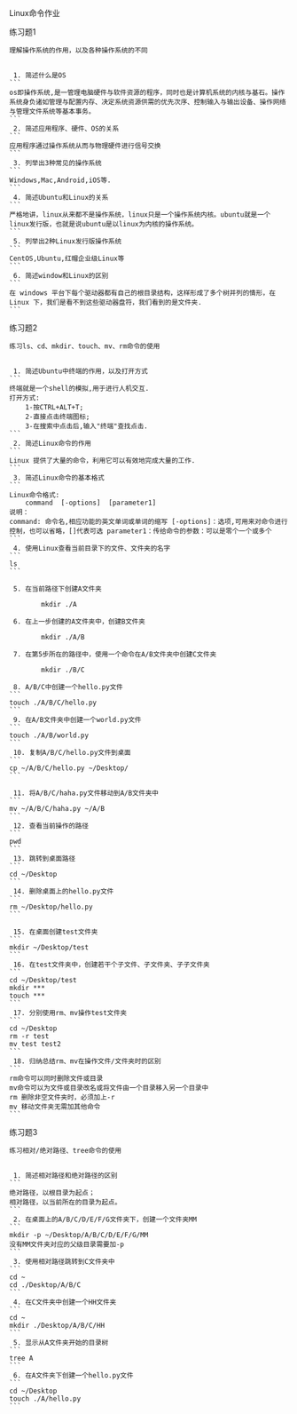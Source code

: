 Linux命令作业

练习题1

	理解操作系统的作用，以及各种操作系统的不同


	 1. 简述什么是OS
	```
	os即操作系统,是一管理电脑硬件与软件资源的程序，同时也是计算机系统的内核与基石。操作系统身负诸如管理与配置内存、决定系统资源供需的优先次序、控制输入与输出设备、操作网络与管理文件系统等基本事务。
	```
	 2. 简述应用程序、硬件、OS的关系
	```
	应用程序通过操作系统从而与物理硬件进行信号交换
	```
	 3. 列举出3种常见的操作系统
	```
	Windows,Mac,Android,iOS等.
	```
	 4. 简述Ubuntu和Linux的关系
	```
	严格地讲，linux从来都不是操作系统，linux只是一个操作系统内核。ubuntu就是一个linux发行版，也就是说ubuntu是以linux为内核的操作系统。
	```
	 5. 列举出2种Linux发行版操作系统
	```
	CentOS,Ubuntu,红帽企业级Linux等
	```
	 6. 简述window和Linux的区别
	```
	在 windows 平台下每个驱动器都有自己的根目录结构，这样形成了多个树并列的情形，在 Linux 下，我们是看不到这些驱动器盘符，我们看到的是文件夹.
	```


练习题2

	练习ls、cd、mkdir、touch、mv、rm命令的使用


	 1. 简述Ubuntu中终端的作用，以及打开方式
	```
	终端就是一个shell的模拟,用于进行人机交互.
	打开方式:
		1-按CTRL+ALT+T;
		2-直接点击终端图标;
		3-在搜索中点击后,输入"终端"查找点击.
	```
	 2. 简述Linux命令的作用
	```
	Linux 提供了大量的命令，利用它可以有效地完成大量的工作.
	```
	 3. 简述Linux命令的基本格式
	```
	Linux命令格式:
		command  [-options]  [parameter1]
	说明：
	command: 命令名,相应功能的英文单词或单词的缩写 [-options]：选项,可用来对命令进行控制，也可以省略，[]代表可选 parameter1：传给命令的参数：可以是零个一个或多个 
	```
	 4. 使用Linux查看当前目录下的文件、文件夹的名字
	```
	ls
	```

	 5. 在当前路径下创建A文件夹

			mkdir ./A

	 6. 在上一步创建的A文件夹中，创建B文件夹

			mkdir ./A/B

	 7. 在第5步所在的路径中，使用一个命令在A/B文件夹中创建C文件夹

			mkdir ./B/C

	 8. A/B/C中创建一个hello.py文件
	```
	touch ./A/B/C/hello.py
	```
	 9. 在A/B文件夹中创建一个world.py文件
	```
	touch ./A/B/world.py
	```
	 10. 复制A/B/C/hello.py文件到桌面
	```
	cp ~/A/B/C/hello.py ~/Desktop/
	```

	 11. 将A/B/C/haha.py文件移动到A/B文件夹中
	```
	mv ~/A/B/C/haha.py ~/A/B
	```
	 12. 查看当前操作的路径
	```
	pwd
	```
	 13. 跳转到桌面路径
	```
	cd ~/Desktop
	```
	 14. 删除桌面上的hello.py文件
	```
	rm ~/Desktop/hello.py
	```

	 15. 在桌面创建test文件夹
	```
	mkdir ~/Desktop/test
	```
	 16. 在test文件夹中，创建若干个子文件、子文件夹、子子文件夹
	```
	cd ~/Desktop/test
	mkdir ***
	touch ***
	```
	 17. 分别使用rm、mv操作test文件夹
	```
	cd ~/Desktop
	rm -r test
	mv test test2
	```
	 18. 归纳总结rm、mv在操作文件/文件夹时的区别
	```
	rm命令可以同时删除文件或目录
	mv命令可以为文件或目录改名或将文件由一个目录移入另一个目录中
	rm 删除非空文件夹时，必须加上-r
	mv 移动文件夹无需加其他命令
	```


练习题3

	练习相对/绝对路径、tree命令的使用


	 1. 简述相对路径和绝对路径的区别
	```
	绝对路径，以根目录为起点；
	相对路径，以当前所在的目录为起点。
	```
	 2. 在桌面上的A/B/C/D/E/F/G文件夹下，创建一个文件夹MM
	```
	mkdir -p ~/Desktop/A/B/C/D/E/F/G/MM
	没有MM文件夹对应的父级目录需要加-p
	```
	 3. 使用相对路径跳转到C文件夹中
	```
	cd ~
	cd ./Desktop/A/B/C
	```
	 4. 在C文件夹中创建一个HH文件夹
	```
	cd ~
	mkdir ./Desktop/A/B/C/HH
	```
	 5. 显示从A文件夹开始的目录树
	```
	tree A
	```
	 6. 在A文件夹下创建一个hello.py文件
	```
	cd ~/Desktop
	touch ./A/hello.py
	```



